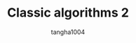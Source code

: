 ---
layout: post
title: Classic algorithms 2 
subtitle:
categories: algorithm
author: tangha1004
tags: [algorithm]
---